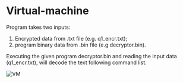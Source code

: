 # Virtual-machine
Program takes two inputs:
  1. Encrypted data from .txt file (e.g. q1_encr.txt);
  2. program binary data from .bin file (e.g decryptor.bin).
  
Executing the given program decryptor.bin and reading the input data
(q1_encr.txt), will decode the text following command list.

![VM](https://user-images.githubusercontent.com/55896286/182964638-bb1dc09b-8a1b-45ae-8a10-7962ff59d717.png)
